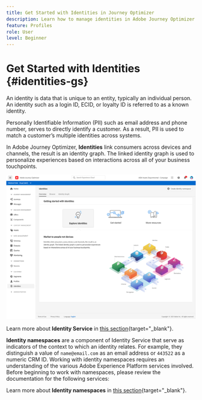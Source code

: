 ```yaml
---
title: Get Started with Identities in Journey Optimizer
description: Learn how to manage identities in Adobe Journey Optimizer
feature: Profiles
role: User
level: Beginner
---
```

# Get Started with Identities {#identities-gs}

An identity is data that is unique to an entity, typically an individual person. An identity such as a login ID, ECID, or loyalty ID is referred to as a known identity.

Personally Identifiable Information (PII) such as email address and phone number, serves to directly identify a customer. As a result, PII is used to match a customer’s multiple identities across systems.

In Adobe Journey Optimizer, **Identities** link consumers across devices and channels, the result is an identity graph. The linked identity graph is used to personalize experiences based on interactions across all of your business touchpoints.

![](assets/identities-home.png)

Learn more about **Identity Service** in [this section](https://experienceleague.adobe.com/docs/experience-platform/identity/home.html){target="_blank"}.

**Identity namespaces** are a component of Identity Service that serve as indicators of the context to which an identity relates. For example, they distinguish a value of `name@email.com` as an email address or `443522` as a numeric CRM ID. Working with identity namespaces requires an understanding of the various Adobe Experience Platform services involved. Before beginning to work with namespaces, please review the documentation for the following services:

Learn more about **Identity namespaces** in [this section](https://experienceleague.adobe.com/docs/experience-platform/identity/namespaces.html){target="_blank"}.
